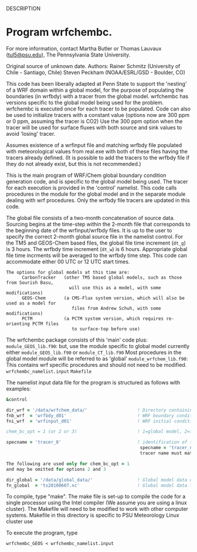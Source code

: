  DESCRIPTION
  
#  Program wrfchembc.
  
    
For more information, contact Martha Butler or Thomas Lauvaux (tul5@psu.edu), The Pennsylvania State University.

Original source of unknown date. Authors: Rainer Schmitz (University of Chile - Santiago, Chile) Steven Peckham (NOAA/ESRL/GSD - Boulder, CO)
  
   This code has been liberally adapted at Penn State to support the 'nesting' of 
   a WRF domain within a global model, for the purpose of populating the boundaries
   (in wrfbdy) with a tracer from the global model.
   wrfchembc has versions specific to the global model being used for the problem.
   wrfchembc is executed once for each tracer to be populated.
   Code can also be used to initialize tracers with a constant value
         (options now are 300 ppm or 0 ppm, assuming the tracer is CO2)
         Use the 300 ppm option when the tracer will be used for surface fluxes
         with both source and sink values to avoid 'losing' tracer.
  
   Assumes existence of a wrfinput file and matching wrfbdy file populated with
     meteorological values from real.exe with both of these files having the
     tracers already defined. (It is possible to add the tracers to the
     wrfbdy file if they do not already exist, but this is not recommended.) 
  
   This is the main program of WRF/Chem global boundary condition generation code, and is
   specific to the global model being used.  The tracer for each execution is provided in 
   the 'control' namelist.  This code calls procedures in the module for the global model
   and in the separate module dealing with wrf procedures. 
   Only the wrfbdy file tracers are updated in this code. 
  
   The global file consists of a two-month concatenation of source data.
   Sourcing begins at the time-step within the 2-month file that corresponds
   to the beginning date of the wrfinput/wrfbdy files.
   It is up to the user to specify the correct 2-month global source file
   in the namelist control.
   For the TM5 and GEOS-Chem based files, the global file time increment (`dt_g`) is 3 hours.
   The wrfbdy time increment (`dt_w`) is 6 hours.
   Appropriate global file time incrments will be averaged to the wrfbdy time step.
   This code can accommodate either 00 UTC or 12 UTC start times.
  
    The options for global models at this time are:
          CarbonTracker   (other TM5 based global models, such as those from Sourish Basu,
                            will use this as a model, with some modifications)
          GEOS-Chem       (a CMS-Flux system version, which will also be used as a model for
                             files from Andrew Schuh, with some modifications)
          PCTM            (a PCTM system version, which requires re-orienting PCTM files
                             to surface-top before use)
 
   The wrfchembc package consists of this 'main' code plus:
   `module_GEOS_lib.f90`:       but, use the module specific to global model
                             currently either `module_GEOS_lib.f90` or `module_CT_lib.f90`
                             Most procedures in the global model module will be referred to as 'global'
    `module_wrfchem_lib.f90`:  This contains wrf specific procedures and should not need to be modified.
    `wrfchembc_namelist.input`
    `Makefile`
  
   The namelist input data file for the program is structured as follows with examples:
   ```fortran
   &control
   
   dir_wrf = '/data/wrfchem_data/'                   ! Directory containing the wrfinput and wrfbdy files
   fnb_wrf  = 'wrfbdy_d01'                           ! WRF boundary condition data file
   fni_wrf  = 'wrfinput_d01'                         ! WRF initial condition data file
  
   chem_bc_opt = 1 (or 2 or 3)                       ! 1=global model, 2=fixed constant, 3=zero
  
   specname = 'tracer_8'                             ! identification of the tracer to be updated in wrfbdy
                                                      specname = 'tracer_n' where n is the tracer number
                                                      tracer name must match the variable name in wrfbdy file
  
The following are used only for chem_bc_opt = 1
and may be omitted for options 2 and 3

   dir_global = '/data/global_data/'                 ! Global model data directory example
   fn_global  = 'ts20100607.nc'                      ! Global model data file name example
   ```
   
  
  
   To compile, type "make". The make file is set-up to compile the code for a 
   single processor using the Intel compiler (We assume you are using a 
   linux cluster).  The Makefile will need to be modified to work with other 
   computer systems.
   Makefile in this directory is specific to PSU Meteorology Linux cluster use
  
   To execute the program, type 
  
   `wrfchembc_GEOS < wrfchembc_namelist.input`
  
 
